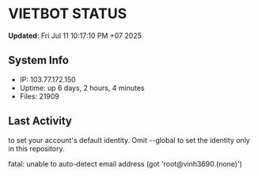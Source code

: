 # VIETBOT STATUS
**Updated**: Fri Jul 11 10:17:10 PM +07 2025

## System Info
- IP: 103.77.172.150
- Uptime: up 6 days, 2 hours, 4 minutes
- Files: 21909

## Last Activity

to set your account's default identity.
Omit --global to set the identity only in this repository.

fatal: unable to auto-detect email address (got 'root@vinh3690.(none)')
